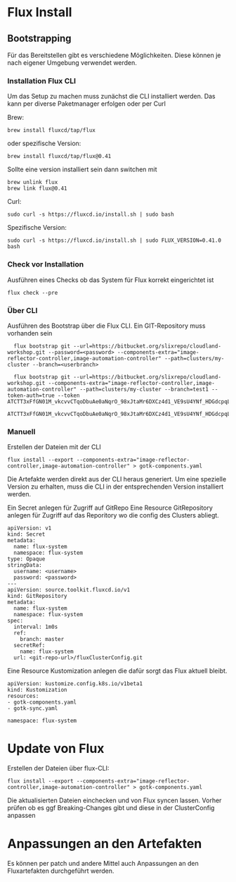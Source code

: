 # Flux Install

## Bootstrapping

Für das Bereitstellen gibt es verschiedene Möglichkeiten. Diese können je nach eigener Umgebung verwendet werden.

### Installation Flux CLI

Um das Setup zu machen muss zunächst die CLI installiert werden. Das kann per diverse Paketmanager erfolgen oder per Curl

Brew:  

```
brew install fluxcd/tap/flux
```
oder spezifische Version:
```
brew install fluxcd/tap/flux@0.41
```
Sollte eine version installiert sein dann switchen mit
```
brew unlink flux
brew link flux@0.41
```

Curl:  
```
sudo curl -s https://fluxcd.io/install.sh | sudo bash
```
Spezifische Version:  
```
sudo curl -s https://fluxcd.io/install.sh | sudo FLUX_VERSION=0.41.0 bash
```

### Check vor Installation

Ausführen eines Checks ob das System für Flux korrekt eingerichtet ist
```
flux check --pre
```

### Über CLI
Ausführen des Bootstrap über die Flux CLI. Ein GIT-Repository muss vorhanden sein
```
  flux bootstrap git --url=https://bitbucket.org/slixrepo/cloudland-workshop.git --password=<password> --components-extra="image-reflector-controller,image-automation-controller" --path=clusters/my-cluster --branch=<userbranch>

  flux bootstrap git --url=https://bitbucket.org/slixrepo/cloudland-workshop.git --components-extra="image-reflector-controller,image-automation-controller" --path=clusters/my-cluster --branch=test1 --token-auth=true --token ATCTT3xFfGN01M_vkcvvCTqoDbuAe0aNqrO_98xJtaMr6DXCz4d1_VE9sU4YNf_HDGdcpqLwUBJ1kvtq376pFPlHLpHxwA83QlctrFWGhVvqTqfkZTLN1Qo2WwTYVMFcaC_Foufwq4HAhrJEkfnyrIqtObxfkKFHICMydhI4pX03mllUMqceLFk=B5AF78D2

```
```
ATCTT3xFfGN01M_vkcvvCTqoDbuAe0aNqrO_98xJtaMr6DXCz4d1_VE9sU4YNf_HDGdcpqLwUBJ1kvtq376pFPlHLpHxwA83QlctrFWGhVvqTqfkZTLN1Qo2WwTYVMFcaC_Foufwq4HAhrJEkfnyrIqtObxfkKFHICMydhI4pX03mllUMqceLFk=B5AF78D2
```
### Manuell
Erstellen der Dateien mit der CLI
```
flux install --export --components-extra="image-reflector-controller,image-automation-controller" > gotk-components.yaml
```
Die Artefakte werden direkt aus der CLI heraus generiert. Um eine spezielle Version zu erhalten, muss die CLI in der entsprechenden Version installiert werden.

Ein Secret anlegen für Zugriff auf GitRepo
Eine Resource GitRepository anlegen für Zugriff auf das Reporitory wo die config des Clusters abliegt.
```
apiVersion: v1
kind: Secret
metadata:
  name: flux-system
  namespace: flux-system
type: Opaque
stringData:
  username: <username>
  password: <password>
---
apiVersion: source.toolkit.fluxcd.io/v1
kind: GitRepository
metadata:
  name: flux-system
  namespace: flux-system
spec:
  interval: 1m0s
  ref:
    branch: master
  secretRef:
    name: flux-system
  url: <git-repo-url>/fluxClusterConfig.git
```

Eine Resource Kustomization anlegen die dafür sorgt das Flux aktuell bleibt.
```
apiVersion: kustomize.config.k8s.io/v1beta1
kind: Kustomization
resources:
- gotk-components.yaml
- gotk-sync.yaml

namespace: flux-system
```


# Update von Flux 

Erstellen der Dateien über flux-CLI:
```
flux install --export --components-extra="image-reflector-controller,image-automation-controller" > gotk-components.yaml
```

Die aktualisierten Dateien einchecken und von Flux syncen lassen. Vorher prüfen ob es ggf Breaking-Changes gibt und diese in der ClusterConfig anpassen

# Anpassungen an den Artefakten
Es können per patch und andere Mittel auch Anpassungen an den Fluxartefakten durchgeführt werden.